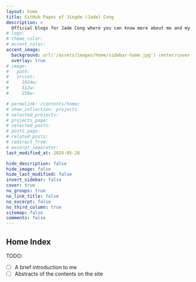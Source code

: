 ```yaml
---
layout: home
title: GitHub Pages of Jingde (Jade) Cong
description: >
  Official blogs for Jade Cong where you can know more about me and my projects.
# logo:
# theme_color:
# accent_color:
accent_image:
  background: url('/assets/images/home/sidebar-home.jpg') center/cover
  overlay: true
# image:
#   path:
#   srcset:
#     1024w:
#     512w:
#     256w:

# permalink: /contents/home/
# show_collection: projects
# selected_projects:
# projects_page:
# selected_posts:
# posts_page:
# related_posts:
# redirect_from:
# excerpt_separator:
last_modified_at: 2024-05-28

hide_description: false
hide_image: false
hide_last_modified: false
invert_sidebar: false
cover: true
no_groups: true
no_link_title: false
no_excerpt: false
no_third_column: true
sitemap: false
comments: false
---
```


## Home Index

TODO:
- [ ] A brief introduction to me
- [ ] Abstracts of the contents on the site
